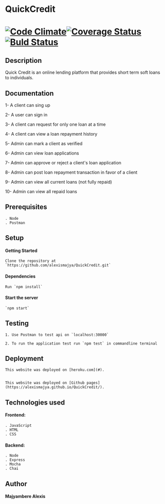 # QuickCredit

# [![Code Climate](https://codeclimate.com/github/alexismajya/QuickCredit/badges/gpa.svg)](https://codeclimate.com/github/alexismajya/QuickCredit)[![Coverage Status](https://coveralls.io/repos/github/alexismajya/QuickCredit/badge.svg?branch=develop)](https://coveralls.io/github/alexismajya/QuickCredit?branch=develop) [![Buld Status](https://travis-ci.org/alexismajya/QuickCredit.svg?branch=develop)](https://travis-ci.org/alexismajya/QuickCredit)


## Description

Quick Credit is an online lending platform that provides short term soft loans to individuals.


## Documentation

1- A client can sing up

2- A user can sign in

3- A client can request for  only one loan at a time

4- A client can view a loan repayment history

5- Admin can mark a client as verified

6- Admin can view loan applications

7- Admin can approve or reject a client's loan application

8- Admin can post loan repayment transaction in favor of a client

9- Admin can view all current loans (not fully repaid)

10- Admin can view all repaid loans


## Prerequisites

	. Node
	. Postman


## Setup

#### Getting Started
	
	Clone the repository at `https://github.com/alexismajya/QuickCredit.git`


#### Dependencies

	Run `npm install`

#### Start the server

	`npm start`


## Testing

	1. Use Postman to test api on `localhost:30000`

	2. To run the application test run `npm test` in commandline terminal


## Deployment

	This website was deployed on [heroku.com](#).


	This website was deployed on [Github pages](https://alexismajya.github.io/QuickCredit/).



## Technologies used

#### Frontend:

	. JavaScript
	. HTML
	. CSS

#### Backend:

	. Node
	. Express
	. Mocha
	. Chai

## Author

#### Majyambere Alexis
